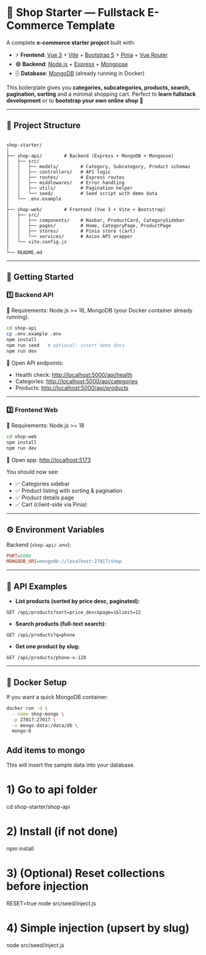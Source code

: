 # 🛒 Shop Starter — Fullstack E-Commerce Template

A complete **e-commerce starter project** built with:

- ⚡ **Frontend**: [Vue 3](https://vuejs.org/) + [Vite](https://vitejs.dev/) + [Bootstrap 5](https://getbootstrap.com/) + [Pinia](https://pinia.vuejs.org/) + [Vue Router](https://router.vuejs.org/)
- 🟢 **Backend**: [Node.js](https://nodejs.org/) + [Express](https://expressjs.com/) + [Mongoose](https://mongoosejs.com/)
- 🗄️ **Database**: [MongoDB](https://www.mongodb.com/) (already running in Docker)

This boilerplate gives you **categories, subcategories, products, search, pagination, sorting** and a minimal shopping cart.
Perfect to **learn fullstack development** or to **bootstrap your own online shop** 🚀

---

## 📂 Project Structure

```

shop-starter/
│
├── shop-api/        # Backend (Express + MongoDB + Mongoose)
│   ├── src/
│   │   ├── models/        # Category, Subcategory, Product schemas
│   │   ├── controllers/   # API logic
│   │   ├── routes/        # Express routes
│   │   ├── middlewares/   # Error handling
│   │   ├── utils/         # Pagination helper
│   │   └── seed/          # Seed script with demo data
│   └── .env.example
│
├── shop-web/        # Frontend (Vue 3 + Vite + Bootstrap)
│   ├── src/
│   │   ├── components/    # Navbar, ProductCard, CategorySidebar
│   │   ├── pages/         # Home, CategoryPage, ProductPage
│   │   ├── stores/        # Pinia store (cart)
│   │   └── services/      # Axios API wrapper
│   └── vite.config.js
│
└── README.md

````

---

## 🚀 Getting Started

### 1️⃣ Backend API

📌 Requirements: Node.js >= 18, MongoDB (your Docker container already running).

```bash
cd shop-api
cp .env.example .env
npm install
npm run seed   # optional: insert demo data
npm run dev
````

🔗 Open API endpoints:

* Health check: [http://localhost:5000/api/health](http://localhost:5000/api/health)
* Categories: [http://localhost:5000/api/categories](http://localhost:5000/api/categories)
* Products: [http://localhost:5000/api/products](http://localhost:5000/api/products)

---

### 2️⃣ Frontend Web

📌 Requirements: Node.js >= 18

```bash
cd shop-web
npm install
npm run dev
```

🔗 Open app: [http://localhost:5173](http://localhost:5173)

You should now see:

* ✅ Categories sidebar
* ✅ Product listing with sorting & pagination
* ✅ Product details page
* ✅ Cart (client-side via Pinia)

---

## ⚙️ Environment Variables

Backend (`shop-api/.env`):

```ini
PORT=5000
MONGODB_URI=mongodb://localhost:27017/shop
```

---

## 🧪 API Examples

* **List products (sorted by price desc, paginated):**

```
GET /api/products?sort=price_desc&page=1&limit=12
```

* **Search products (full-text search):**

```
GET /api/products?q=phone
```

* **Get one product by slug:**

```
GET /api/products/phone-x-128
```

---

## 🐳 Docker Setup

If you want a quick MongoDB container:

```bash
docker run -d \
  --name shop-mongo \
  -p 27017:27017 \
  -v mongo-data:/data/db \
  mongo:6
```

## Add items to mongo

This will insert the sample data into your database.
# 1) Go to api folder
cd shop-starter/shop-api

# 2) Install (if not done)
npm install

# 3) (Optional) Reset collections before injection
RESET=true node src/seed/inject.js

# 4) Simple injection (upsert by slug)
node src/seed/inject.js
